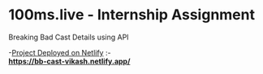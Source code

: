 # 100ms.live - Internship Assignment
Breaking Bad Cast Details using API


-<u>Project Deployed on Netlify</u> :-
<br/>
<b>https://bb-cast-vikash.netlify.app/</b>

